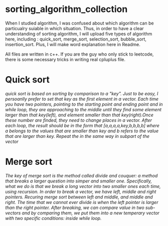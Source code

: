 # sorting_algorithm_collection
When I studied algorithm, I was confused about which algorithm can be particualry suiable in which situation. Thus, in order to have a clear understanding of sorting algorithm, I will upload five types of algorithm here, including : quick_sort, merge_sort, selection_sort, bubble_sort, insertion_sort. Plus, I will make word explanation here in Readme.

All files are written in c++. If you are the guy who only stick to leetcode, there is some necessary tricks in writing real cpluplus file. 


# Quick sort
*quick sort is based on sorting by comparison to a "key". Just to be easy, I persoanlly prefer to set that key as the first element in a vector. Each time you have two pointers, pointing to the starting point and ending point and in while loop, they are approaching to the middle until they find some element larger than that key(left), and element smaller than that key(right).Once these number are finded, they need to change places in a vector.  After each loop, the result should be in the form that [a,a,a,a,key,b,b,b,b] where a belongs to the values that are smaller than key and b refers to the value that are larger than key. Repeat the in the same way in subpart of the vector*

# Merge sort
*The key of merge sort is the method called divide and couquer: a method that breaks a larger question into simper and smaller one. Specifically, what we do is that we break a long vector into two smaller ones each time, using recursion. In order to break a vector, we have left, middle and right pointers. Recuring merge sort between left and middle, and middle and right. The time that we cannot ever divide is when the left pointer is larger than the right pointer. After breaking, we can compare value in two sub-vectors and by comparing them, we put them into a new temperary vector with two specific conditions: inside while loop.*
